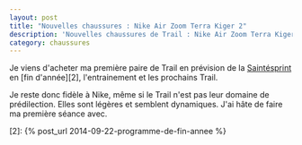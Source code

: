 ```yaml
---
layout: post
title: "Nouvelles chaussures : Nike Air Zoom Terra Kiger 2"
description: 'Nouvelles chaussures de Trail : Nike Air Zoom Terra Kiger 2'
category: chaussures
---
```


Je viens d'acheter ma première paire de Trail en prévision de la [Saintésprint][1]
en [fin d'année][2], l'entrainement et les prochains Trail.

Je reste donc fidèle à Nike, même si le Trail n'est pas leur domaine de
prédilection. Elles sont légères et semblent dynamiques. J'ai hâte de faire
ma première séance avec.

[1]: http://www.saintelyon.com/levenement/details-des-epreuves/21km/#informations-tab-link
[2]: {% post_url 2014-09-22-programme-de-fin-annee %}
